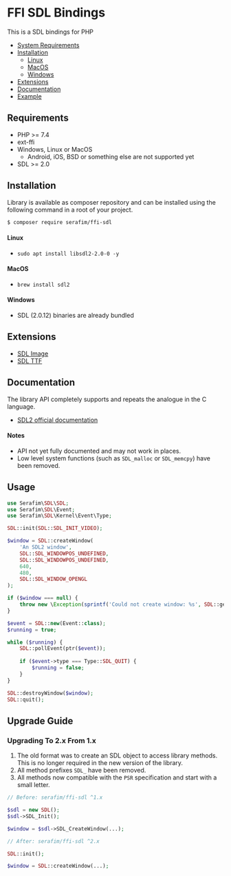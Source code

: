 # FFI SDL Bindings

This is a SDL bindings for PHP

- [System Requirements](#requirements)
- [Installation](#installation)
    - [Linux](#linux)
    - [MacOS](#macos)
    - [Windows](#windows)
- [Extensions](#extensions)
- [Documentation](#documentation)
- [Example](#example)

## Requirements

- PHP >= 7.4
- ext-ffi
- Windows, Linux or MacOS 
    - Android, iOS, BSD or something else are not supported yet
- SDL >= 2.0

## Installation

Library is available as composer repository and can be 
installed using the following command in a root of your project.

```bash
$ composer require serafim/ffi-sdl
```

#### Linux

- `sudo apt install libsdl2-2.0-0 -y`

#### MacOS

- `brew install sdl2`

#### Windows

- SDL (2.0.12) binaries are already bundled

## Extensions

- [SDL Image](https://github.com/SerafimArts/ffi-sdl-image)
- [SDL TTF](https://github.com/SerafimArts/ffi-sdl-ttf)

## Documentation

The library API completely supports and repeats the analogue in the C language.

- [SDL2 official documentation](https://wiki.libsdl.org/FrontPage)

#### Notes

- API not yet fully documented and may not work in places.
- Low level system functions (such as `SDL_malloc` or `SDL_memcpy`) have been removed.

## Usage

```php
use Serafim\SDL\SDL;
use Serafim\SDL\Event;
use Serafim\SDL\Kernel\Event\Type;

SDL::init(SDL::SDL_INIT_VIDEO);

$window = SDL::createWindow( 
    'An SDL2 window',
    SDL::SDL_WINDOWPOS_UNDEFINED,
    SDL::SDL_WINDOWPOS_UNDEFINED, 
    640,
    480,
    SDL::SDL_WINDOW_OPENGL
);

if ($window === null) {
    throw new \Exception(sprintf('Could not create window: %s', SDL::getError()));
}

$event = SDL::new(Event::class);
$running = true;

while ($running) {
    SDL::pollEvent(ptr($event));
    
    if ($event->type === Type::SDL_QUIT) {
        $running = false;
    }
}

SDL::destroyWindow($window);
SDL::quit();
```

## Upgrade Guide

### Upgrading To 2.x From 1.x

1) The old format was to create an SDL object to access library methods. This is no longer required in the new 
version of the library.
2) All method prefixes `SDL_` have been removed.
3) All methods now compatible with the `PSR` specification and start with a small letter.

```php
// Before: serafim/ffi-sdl ^1.x

$sdl = new SDL();
$sdl->SDL_Init();

$window = $sdl->SDL_CreateWindow(...);
```

```php
// After: serafim/ffi-sdl ^2.x

SDL::init();

$window = SDL::createWindow(...);
```
